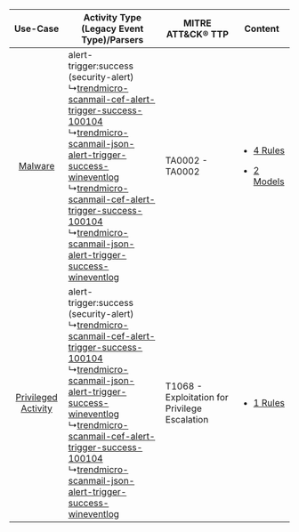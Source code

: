 |    Use-Case    | Activity Type (Legacy Event Type)/Parsers    | MITRE ATT&CK® TTP    | Content    |
|:----:| ---- | ---- | ---- |
|    [Malware](../../../UseCases/uc_malware.md)    |  alert-trigger:success (security-alert)<br> ↳[trendmicro-scanmail-cef-alert-trigger-success-100104](Ps/pC_trendmicroscanmailcefalerttriggersuccess100104.md)<br> ↳[trendmicro-scanmail-json-alert-trigger-success-wineventlog](Ps/pC_trendmicroscanmailjsonalerttriggersuccesswineventlog.md)<br> ↳[trendmicro-scanmail-cef-alert-trigger-success-100104](Ps/pC_trendmicroscanmailcefalerttriggersuccess100104.md)<br> ↳[trendmicro-scanmail-json-alert-trigger-success-wineventlog](Ps/pC_trendmicroscanmailjsonalerttriggersuccesswineventlog.md)<br> | TA0002 - TA0002<br>    | [<ul><li>4 Rules</li></ul><ul><li>2 Models</li></ul>](RM/r_m_trend_micro_trend_micro_scanmail_Malware.md) |
| [Privileged Activity](../../../UseCases/uc_privileged_activity.md) |  alert-trigger:success (security-alert)<br> ↳[trendmicro-scanmail-cef-alert-trigger-success-100104](Ps/pC_trendmicroscanmailcefalerttriggersuccess100104.md)<br> ↳[trendmicro-scanmail-json-alert-trigger-success-wineventlog](Ps/pC_trendmicroscanmailjsonalerttriggersuccesswineventlog.md)<br> ↳[trendmicro-scanmail-cef-alert-trigger-success-100104](Ps/pC_trendmicroscanmailcefalerttriggersuccess100104.md)<br> ↳[trendmicro-scanmail-json-alert-trigger-success-wineventlog](Ps/pC_trendmicroscanmailjsonalerttriggersuccesswineventlog.md)<br> | T1068 - Exploitation for Privilege Escalation<br> | [<ul><li>1 Rules</li></ul>](RM/r_m_trend_micro_trend_micro_scanmail_Privileged_Activity.md)    |